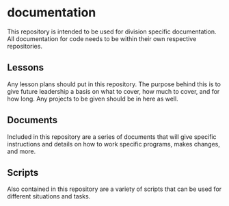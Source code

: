 documentation
=============
This repository is intended to be used for division specific documentation. All documentation for code needs to be within their own respective repositories.

## Lessons
Any lesson plans should put in this repository. The purpose behind this is to give future leadership a basis on what to cover, how much to cover, and for how long. Any projects to be given should be in here as well.

## Documents
Included in this repository are a series of documents that will give specific instructions and details on how to work specific programs, makes changes, and more.

## Scripts
Also contained in this repository are a variety of scripts that can be used for different situations and tasks.
